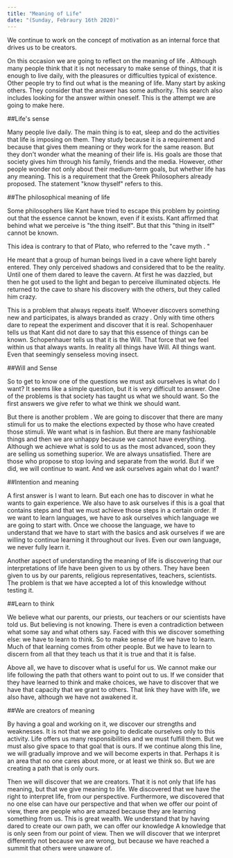 ```yaml
---
title: "Meaning of Life"
date: "(Sunday, Febraury 16th 2020)"
---
```


We continue to work on the concept of motivation as an internal force that drives us to be creators.

On this occasion we are going to reflect on the meaning of life . Although many people think that it is not necessary to make sense of things, that it is enough to live daily, with the pleasures or difficulties typical of existence. Other people try to find out what is the meaning of life. Many start by asking others. They consider that the answer has some authority. This search also includes looking for the answer within oneself. This is the attempt we are going to make here.

##Life's sense

Many people live daily. The main thing is to eat, sleep and do the activities that life is imposing on them. They study because it is a requirement and because that gives them meaning or they work for the same reason. But they don't wonder what the meaning of their life is. His goals are those that society gives him through his family, friends and the media. However, other people wonder not only about their medium-term goals, but whether life has any meaning. This is a requirement that the Greek Philosophers already proposed. The statement "know thyself" refers to this.

##The philosophical meaning of life

Some philosophers like Kant have tried to escape this problem by pointing out that the essence cannot be known, even if it exists. Kant affirmed that behind what we perceive is "the thing itself". But that this "thing in itself" cannot be known.

This idea is contrary to that of Plato, who referred to the "cave myth . "

He meant that a group of human beings lived in a cave where light barely entered. They only perceived shadows and considered that to be the reality. Until one of them dared to leave the cavern. At first he was dazzled, but then he got used to the light and began to perceive illuminated objects. He returned to the cave to share his discovery with the others, but they called him crazy. 

This is a problem that always repeats itself. Whoever discovers something new and participates, is always branded as crazy . Only with time others dare to repeat the experiment and discover that it is real. Schopenhauer tells us that Kant did not dare to say that this essence of things can be known. Schopenhauer tells us that it is the Will. That force that we feel within us that always wants. In reality all things have Will. All things want. Even that seemingly senseless moving insect.

##Will and Sense

So to get to know one of the questions we must ask ourselves is what do I want? It seems like a simple question, but it is very difficult to answer. One of the problems is that society has taught us what we should want. So the first answers we give refer to what we think we should want.

But there is another problem . We are going to discover that there are many stimuli for us to make the elections expected by those who have created those stimuli. We want what is in fashion. But there are many fashionable things and then we are unhappy because we cannot have everything. Although we achieve what is sold to us as the most advanced, soon they are selling us something superior. We are always unsatisfied. There are those who propose to stop loving and separate from the world. But if we did, we will continue to want. And we ask ourselves again what do I want?

##Intention and meaning

A first answer is I want to learn. But each one has to discover in what he wants to gain experience. We also have to ask ourselves if this is a goal that contains steps and that we must achieve those steps in a certain order. If we want to learn languages, we have to ask ourselves which language we are going to start with. Once we choose the language, we have to understand that we have to start with the basics and ask ourselves if we are willing to continue learning it throughout our lives. Even our own language, we never fully learn it.

Another aspect of understanding the meaning of life is discovering that our interpretations of life have been given to us by others. They have been given to us by our parents, religious representatives, teachers, scientists. The problem is that we have accepted a lot of this knowledge without testing it.

##Learn to think

We believe what our parents, our priests, our teachers or our scientists have told us. But believing is not knowing. There is even a contradiction between what some say and what others say. Faced with this we discover something else: we have to learn to think. So to make sense of life we ​​have to learn. Much of that learning comes from other people. But we have to learn to discern from all that they teach us that it is true and that it is false.

Above all, we have to discover what is useful for us. We cannot make our life following the path that others want to point out to us. If we consider that they have learned to think and make choices, we have to discover that we have that capacity that we grant to others. That link they have with life, we also have, although we have not awakened it.

##We are creators of meaning

By having a goal and working on it, we discover our strengths and weaknesses. It is not that we are going to dedicate ourselves only to this activity. Life offers us many responsibilities and we must fulfill them. But we must also give space to that goal that is ours. If we continue along this line, we will gradually improve and we will become experts in that. Perhaps it is an area that no one cares about more, or at least we think so. But we are creating a path that is only ours.

Then we will discover that we are creators. That it is not only that life has meaning, but that we give meaning to life. We discovered that we have the right to interpret life, from our perspective. Furthermore, we discovered that no one else can have our perspective and that when we offer our point of view, there are people who are amazed because they are learning something from us. This is great wealth. We understand that by having dared to create our own path, we can offer our knowledge A knowledge that is only seen from our point of view. Then we will discover that we interpret differently not because we are wrong, but because we have reached a summit that others were unaware of.